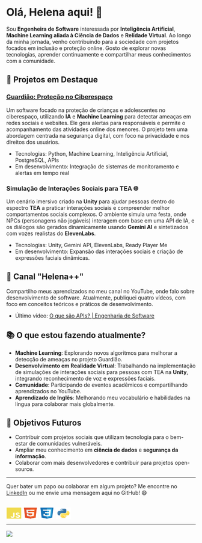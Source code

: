 # Olá, Helena aqui! 👋

Sou **Engenheira de Software** interessada por **Inteligência Artificial**, **Machine Learning aliada à Ciência de Dados** e **Relidade Virtual**. Ao longo da minha jornada, venho contribuindo para a sociedade com projetos focados em inclusão e proteção online. Gosto de explorar novas tecnologias, aprender continuamente e compartilhar meus conhecimentos com a comunidade.

## 🚀 Projetos em Destaque

### [Guardião: Proteção no Ciberespaço](https://github.com/dr1co/guardiao-front)
Um software focado na proteção de crianças e adolescentes no ciberespaço, utilizando **IA** e **Machine Learning** para detectar ameaças em redes sociais e websites. Ele gera alertas para responsáveis e permite o acompanhamento das atividades online dos menores. O projeto tem uma abordagem centrada na segurança digital, com foco na privacidade e nos direitos dos usuários.

- Tecnologias: Python, Machine Learning, Inteligência Artificial, PostgreSQL, APIs
- Em desenvolvimento: Integração de sistemas de monitoramento e alertas em tempo real

### Simulação de Interações Sociais para TEA 🌐
Um cenário imersivo criado na **Unity** para ajudar pessoas dentro do espectro **TEA** a praticar interações sociais e compreender melhor comportamentos sociais complexos. O ambiente simula uma festa, onde NPCs (personagens não jogáveis) interagem com base em uma API de IA, e os diálogos são gerados dinamicamente usando **Gemini AI** e sintetizados com vozes realistas do **ElevenLabs**.

- Tecnologias: Unity, Gemini API, ElevenLabs, Ready Player Me
- Em desenvolvimento: Expansão das interações sociais e criação de expressões faciais dinâmicas.

## 🎥 Canal "Helena++"
Compartilho meus aprendizados no meu canal no YouTube, onde falo sobre desenvolvimento de software. Atualmente, publiquei quatro vídeos, com foco em conceitos teóricos e práticos de desenvolvimento.

- Último vídeo: [O que são APIs? | Engenharia de Software](https://www.youtube.com/watch?v=JoFOJ4xDtjc)

## 📚 O que estou fazendo atualmente?

- **Machine Learning**: Explorando novos algoritmos para melhorar a detecção de ameaças no projeto Guardião.
- **Desenvolvimento em Realidade Virtual**: Trabalhando na implementação de simulações de interações sociais para pessoas com TEA na **Unity**, integrando reconhecimento de voz e expressões faciais.
- **Comunidade**: Participando de eventos acadêmicos e compartilhando aprendizados no YouTube.
- **Aprendizado de Inglês**: Melhorando meu vocabulário e habilidades na língua para colaborar mais globalmente.
  
## 🌟 Objetivos Futuros

- Contribuir com projetos sociais que utilizam tecnologia para o bem-estar de comunidades vulneráveis.
- Ampliar meu conhecimento em **ciência de dados** e **segurança da informação**.
- Colaborar com mais desenvolvedores e contribuir para projetos open-source.

---

Quer bater um papo ou colaborar em algum projeto? Me encontre no [LinkedIn](https://www.linkedin.com/in/helena-vd-rocha) ou me envie uma mensagem aqui no GitHub! 😄

<div style="display: inline_block"><br>
  <img align="center" alt="Rafa-Js" height="30" width="40" src="https://raw.githubusercontent.com/devicons/devicon/master/icons/javascript/javascript-plain.svg">
  <img align="center" alt="Rafa-HTML" height="30" width="40" src="https://raw.githubusercontent.com/devicons/devicon/master/icons/html5/html5-original.svg">
  <img align="center" alt="Rafa-CSS" height="30" width="40" src="https://raw.githubusercontent.com/devicons/devicon/master/icons/css3/css3-original.svg">
  <img align="center" alt="Rafa-Python" height="30" width="40" src="https://raw.githubusercontent.com/devicons/devicon/master/icons/python/python-original.svg">
  <hr><img align="center" width="150" src="https://media.tenor.com/H6ysqkt4tbcAAAAC/cat-coffee.gif"/>
</div>
              
